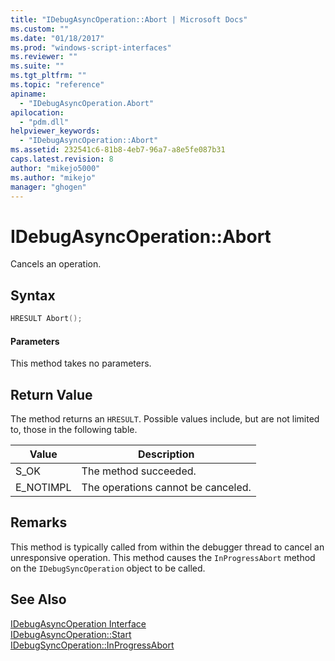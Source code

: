 ```yaml
---
title: "IDebugAsyncOperation::Abort | Microsoft Docs"
ms.custom: ""
ms.date: "01/18/2017"
ms.prod: "windows-script-interfaces"
ms.reviewer: ""
ms.suite: ""
ms.tgt_pltfrm: ""
ms.topic: "reference"
apiname: 
  - "IDebugAsyncOperation.Abort"
apilocation: 
  - "pdm.dll"
helpviewer_keywords: 
  - "IDebugAsyncOperation::Abort"
ms.assetid: 232541c6-81b8-4eb7-96a7-a8e5fe087b31
caps.latest.revision: 8
author: "mikejo5000"
ms.author: "mikejo"
manager: "ghogen"
---
```

# IDebugAsyncOperation::Abort
Cancels an operation.  
  
## Syntax  
  
```cpp
HRESULT Abort();  
```  
  
#### Parameters  
 This method takes no parameters.  
  
## Return Value  
 The method returns an `HRESULT`. Possible values include, but are not limited to, those in the following table.  
  
|Value|Description|  
|-----------|-----------------|  
|S_OK|The method succeeded.|  
|E_NOTIMPL|The operations cannot be canceled.|  
  
## Remarks  
 This method is typically called from within the debugger thread to cancel an unresponsive operation. This method causes the `InProgressAbort` method on the `IDebugSyncOperation` object to be called.  
  
## See Also  
 [IDebugAsyncOperation Interface](../../winscript/reference/idebugasyncoperation-interface.md)   
 [IDebugAsyncOperation::Start](../../winscript/reference/idebugasyncoperation-start.md)   
 [IDebugSyncOperation::InProgressAbort](../../winscript/reference/idebugsyncoperation-inprogressabort.md)